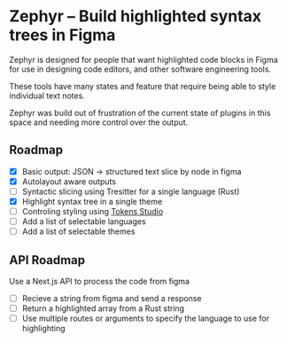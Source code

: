 # Zephyr – Build highlighted syntax trees in Figma

Zephyr is designed for people that want highlighted code blocks in Figma for use in designing code editors, and other software engineering tools.

These tools have many states and feature that require being able to style individual text notes.

Zephyr was build out of frustration of the current state of plugins in this space and needing more control over the output.

## Roadmap

- [x] Basic output: JSON -> structured text slice by node in figma
- [x] Autolayout aware outputs
- [ ] Syntactic slicing using Tresitter for a single language (Rust)
- [x] Highlight syntax tree in a single theme
- [ ] Controling styling using [Tokens Studio](https://tokens.studio/)
- [ ] Add a list of selectable languages
- [ ] Add a list of selectable themes

## API Roadmap

Use a Next.js API to process the code from figma

- [ ] Recieve a string from figma and send a response
- [ ] Return a highlighted array from a Rust string
- [ ] Use multiple routes or arguments to specify the language to use for highlighting
